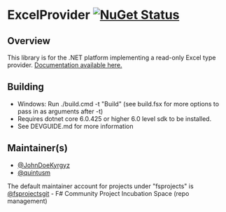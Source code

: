 # ExcelProvider [![NuGet Status](http://img.shields.io/nuget/v/ExcelProvider.svg?style=flat)](https://www.nuget.org/packages/ExcelProvider/)

## Overview

This library is for the .NET platform implementing a read-only Excel type provider. <a href="http://fsprojects.github.io/ExcelProvider" target="_blank">Documentation available here.</a>

## Building

* Windows: Run ./build.cmd -t "Build" (see build.fsx for more options to pass in as arguments after -t)
* Requires dotnet core 6.0.425 or higher 6.0 level sdk to be installed.
* See DEVGUIDE.md for more information

## Maintainer(s)

* [@JohnDoeKyrgyz](https://github.com/JohnDoeKyrgyz)
* [@quintusm](https://github.com/quintusm)

The default maintainer account for projects under "fsprojects" is [@fsprojectsgit](https://github.com/fsprojectsgit) - F# Community Project Incubation Space (repo management)
